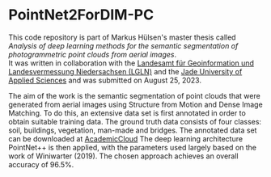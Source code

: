 # PointNet2ForDIM-PC
This code repository is part of Markus Hülsen's master thesis called *Analysis of deep learning methods for the semantic segmentation of photogrammetric point clouds from aerial images*. <br>
It was written in collaboration with the [Landesamt für Geoinformation und Landesvermessung Niedersachsen (LGLN)](https://www.lgln.niedersachsen.de/startseite/) and the [Jade University of Applied Sciences](https://www.jade-hs.de/) and was submitted on August 25, 2023.

The aim of the work is the semantic segmentation of point clouds that were generated from aerial images using Structure from Motion and Dense Image Matching. To do this, an extensive data set is first annotated in order to obtain suitable training data. The ground truth data consists of four classes: soil, buildings, vegetation, man-made and bridges. The annotated data set can be downloaded at [AcademicCloud](https://sync.academiccloud.de/index.php/s/hj5C7ebHkkTZkvQ)
The deep learning architecture PointNet++ is then applied, with the parameters used largely based on the work of Winiwarter (2019). The chosen approach achieves an overall accuracy of 96.5%.
